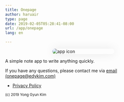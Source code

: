 ```yaml
---
title: Onepage
author: haruair
type: page
date: 2019-02-05T05:28:41-08:00
url: /app/onepage
lang: en

---
```


<img src="/assets/en/apps/onepage/icon.png" alt="app icon" style="max-width: 200px; margin: 0 auto; border-radius: 10px; display: block; box-shadow: 0 0 30px rgba(0,0,0,0.1)">

A simple note app to write anything quickly.

If you have any questions, please contact me via [email (onepage@edykim.com)](mailto:onepage@edykim.com)

- [Privacy Policy](/app/onepage/privacy-policy)

<small>(c) 2019 Yong Gyun Kim</small>

